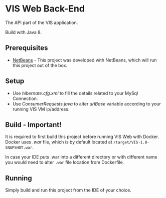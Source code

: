 # VIS Web Back-End
The API part of the VIS application.

Build with Java 8.

## Prerequisites

* [NetBeans](https://netbeans.org/) - This project was developed with NetBeans, which will run this project out of the box.

## Setup

* Use *hibernate.cfg.xml* to fill the details related to your MySql Connection.
* Use *ConsumerRequests.java* to alter *urlBase* variable according to your running VIS VM ip/address.

## Build - Important!
It is required to first build this project before running VIS Web with Docker. Docker uses *.war* file, which is 
by default located at `/target/VIS-1.0-SNAPSHOT.war`.

In case your IDE puts .war into a different directory or with different name you would need to alter `.war` file location from Dockerfile.

## Running
Simply build and run this project from the IDE of your choice.
